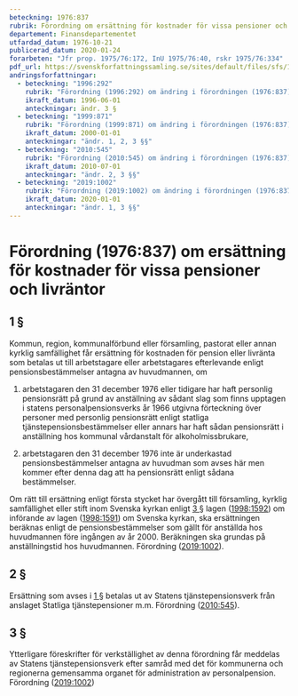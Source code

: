 ```yaml
---
beteckning: 1976:837
rubrik: Förordning om ersättning för kostnader för vissa pensioner och livräntor
departement: Finansdepartementet
utfardad_datum: 1976-10-21
publicerad_datum: 2020-01-24
forarbeten: "Jfr prop. 1975/76:172, InU 1975/76:40, rskr 1975/76:334"
pdf_url: https://svenskforfattningssamling.se/sites/default/files/sfs/1976-10/SFS1976-837.pdf
andringsforfattningar:
  - beteckning: "1996:292"
    rubrik: "Förordning (1996:292) om ändring i förordningen (1976:837) om ersättning för kostnader för vissa pensioner och livräntor"
    ikraft_datum: 1996-06-01
    anteckningar: ändr. 3 §
  - beteckning: "1999:871"
    rubrik: "Förordning (1999:871) om ändring i förordningen (1976:837) om ersättning för kostnader för vissa pensioner och livräntor"
    ikraft_datum: 2000-01-01
    anteckningar: "ändr. 1, 2, 3 §§"
  - beteckning: "2010:545"
    rubrik: "Förordning (2010:545) om ändring i förordningen (1976:837) om ersättning för kostnader för vissa pensioner och livräntor"
    ikraft_datum: 2010-07-01
    anteckningar: "ändr. 2, 3 §§"
  - beteckning: "2019:1002"
    rubrik: "Förordning (2019:1002) om ändring i förordningen (1976:837) om ersättning för kostnader för vissa pensioner och livräntor"
    ikraft_datum: 2020-01-01
    anteckningar: "ändr. 1, 3 §§"
---
```


# Förordning (1976:837) om ersättning för kostnader för vissa pensioner och livräntor

## 1 §

Kommun, region, kommunalförbund eller församling, pastorat eller annan kyrklig samfällighet får ersättning för kostnaden för pension eller livränta som betalas ut till arbetstagare eller arbetstagares efterlevande enligt pensionsbestämmelser antagna av huvudmannen, om

1. arbetstagaren den 31 december 1976 eller tidigare har haft personlig pensionsrätt på grund av anställning av sådant slag som finns upptagen i statens personalpensionsverks år 1966 utgivna förteckning över personer med personlig pensionsrätt enligt statliga tjänstepensionsbestämmelser eller annars har haft sådan pensionsrätt i anställning hos kommunal vårdanstalt för alkoholmissbrukare,

2. arbetstagaren den 31 december 1976 inte är underkastad pensionsbestämmelser antagna av huvudman som avses här men kommer efter denna dag att ha pensionsrätt enligt sådana bestämmelser.

Om rätt till ersättning enligt första stycket har övergått till församling, kyrklig samfällighet eller stift inom Svenska kyrkan enligt [3 §](#3) lagen ([1998:1592](https://selex.se/eli/sfs/1998/1592)) om införande av lagen ([1998:1591](https://selex.se/eli/sfs/1998/1591)) om Svenska kyrkan, ska ersättningen beräknas enligt de pensionsbestämmelser som gällt för anställda hos huvudmannen före ingången av år 2000. Beräkningen ska grundas på anställningstid hos huvudmannen. Förordning ([2019:1002](https://selex.se/eli/sfs/2019/1002)).

## 2 §

Ersättning som avses i [1 §](#1) betalas ut av Statens tjänstepensionsverk från anslaget Statliga tjänstepensioner m.m. Förordning ([2010:545](https://selex.se/eli/sfs/2010/545)).

## 3 §

Ytterligare föreskrifter för verkställighet av denna förordning får meddelas av Statens tjänstepensionsverk efter samråd med det för kommunerna och regionerna gemensamma organet för administration av personalpension. Förordning ([2019:1002](https://selex.se/eli/sfs/2019/1002))